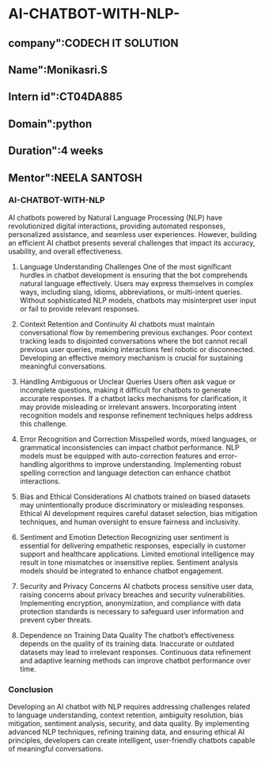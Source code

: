 # AI-CHATBOT-WITH-NLP-
## company":CODECH IT SOLUTION
## Name":Monikasri.S
## Intern id":CT04DA885
## Domain":python
## Duration":4 weeks
## Mentor":NEELA SANTOSH
### AI-CHATBOT-WITH-NLP
AI chatbots powered by Natural Language Processing (NLP) have revolutionized digital interactions, providing automated responses, personalized assistance, and seamless user experiences. However, building an efficient AI chatbot presents several challenges that impact its accuracy, usability, and overall effectiveness.

1. Language Understanding Challenges
One of the most significant hurdles in chatbot development is ensuring that the bot comprehends natural language effectively. Users may express themselves in complex ways, including slang, idioms, abbreviations, or multi-intent queries. Without sophisticated NLP models, chatbots may misinterpret user input or fail to provide relevant responses.

2. Context Retention and Continuity
AI chatbots must maintain conversational flow by remembering previous exchanges. Poor context tracking leads to disjointed conversations where the bot cannot recall previous user queries, making interactions feel robotic or disconnected. Developing an effective memory mechanism is crucial for sustaining meaningful conversations.

3. Handling Ambiguous or Unclear Queries
Users often ask vague or incomplete questions, making it difficult for chatbots to generate accurate responses. If a chatbot lacks mechanisms for clarification, it may provide misleading or irrelevant answers. Incorporating intent recognition models and response refinement techniques helps address this challenge.

4. Error Recognition and Correction
Misspelled words, mixed languages, or grammatical inconsistencies can impact chatbot performance. NLP models must be equipped with auto-correction features and error-handling algorithms to improve understanding. Implementing robust spelling correction and language detection can enhance chatbot interactions.

5. Bias and Ethical Considerations
AI chatbots trained on biased datasets may unintentionally produce discriminatory or misleading responses. Ethical AI development requires careful dataset selection, bias mitigation techniques, and human oversight to ensure fairness and inclusivity.

6. Sentiment and Emotion Detection
Recognizing user sentiment is essential for delivering empathetic responses, especially in customer support and healthcare applications. Limited emotional intelligence may result in tone mismatches or insensitive replies. Sentiment analysis models should be integrated to enhance chatbot engagement.

7. Security and Privacy Concerns
AI chatbots process sensitive user data, raising concerns about privacy breaches and security vulnerabilities. Implementing encryption, anonymization, and compliance with data protection standards is necessary to safeguard user information and prevent cyber threats.

8. Dependence on Training Data Quality
The chatbot’s effectiveness depends on the quality of its training data. Inaccurate or outdated datasets may lead to irrelevant responses. Continuous data refinement and adaptive learning methods can improve chatbot performance over time.

### Conclusion
Developing an AI chatbot with NLP requires addressing challenges related to language understanding, context retention, ambiguity resolution, bias mitigation, sentiment analysis, security, and data quality. By implementing advanced NLP techniques, refining training data, and ensuring ethical AI principles, developers can create intelligent, user-friendly chatbots capable of meaningful conversations.
